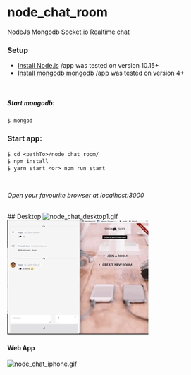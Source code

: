 # node_chat_room
NodeJs Mongodb Socket.io Realtime chat

### Setup  

+ [Install Node.js](https://nodejs.org/en/) /app was tested on version 10.15+
+ [Install mongodb mongodb](https://www.mongodb.com/download-center/community) /app was tested on version 4+

<br>

##### Start mongodb: <Terminal>

    $ mongod  

### Start app: <separate Terminal>

    $ cd <pathTo>/node_chat_room/   
    $ npm install  
    $ yarn start <or> npm run start  

<br>  

*Open your favourite browser at localhost:3000*   

<br>  
## Desktop    

 <img src="video/nodeRoomChat01_smaller.gif" alt="node_chat_desktop1.gif"/>  
 <img src="video/nodeRoomChat02_smaller.gif" alt="node_chat_desktop2.gif"/>  
  
#### Web App 
   
  <img src="video/node_chat_iphone.gif" alt="node_chat_iphone.gif"/>




